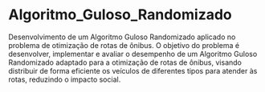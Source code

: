 # Algoritmo_Guloso_Randomizado
Desenvolvimento de um Algoritmo Guloso Randomizado aplicado no problema de otimização de rotas de ônibus.
O objetivo do problema é desenvolver, implementar e avaliar o desempenho de um Algoritmo Guloso Randomizado adaptado para a otimização de rotas de ônibus, visando distribuir de forma eficiente os veículos de diferentes tipos para atender às rotas, reduzindo o impacto social.
